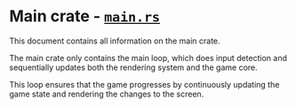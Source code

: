 # Main crate - [`main.rs`](https://github.com/Longferret/Minecraft-Clone/blob/main/main_app/src/main.rs)
This document contains all information on the main crate.


The main crate only contains the main loop, which does input detection and sequentially updates both the rendering system and the game core. 

This loop ensures that the game progresses by continuously updating the game state and
rendering the changes to the screen.